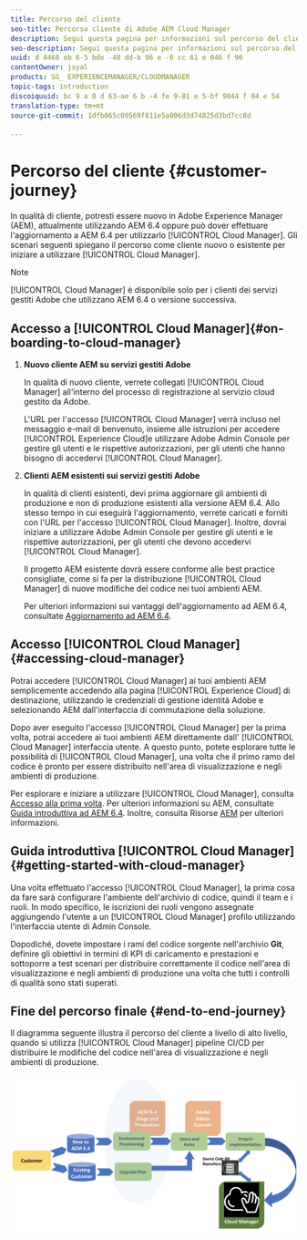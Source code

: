 ```yaml
---
title: Percorso del cliente
seo-title: Percorso cliente di Adobe AEM Cloud Manager
description: Segui questa pagina per informazioni sul percorso del cliente per iniziare a usare Cloud Manager.
seo-description: Segui questa pagina per informazioni sul percorso del cliente per iniziare a utilizzare Adobe AEM Cloud Manager.
uuid: d 4468 eb 6-5 bde -48 dd-b 96 e -0 cc 61 e 046 f 96
contentOwner: jsyal
products: SG_ EXPERIENCEMANAGER/CLOUDMANAGER
topic-tags: introduction
discoiquuid: bc 9 a 0 d 63-ae 6 b -4 fe 9-81 e 5-bf 9844 f 04 e 54
translation-type: tm+mt
source-git-commit: 1dfb065c09569f811e5a006d3d74825d3bd7cc8d

---
```



# Percorso del cliente {#customer-journey}

In qualità di cliente, potresti essere nuovo in Adobe Experience Manager (AEM), attualmente utilizzando AEM 6.4 oppure può dover effettuare l&#39;aggiornamento a AEM 6.4 per utilizzarlo [!UICONTROL Cloud Manager]. Gli scenari seguenti spiegano il percorso come cliente nuovo o esistente per iniziare a utilizzare [!UICONTROL Cloud Manager].

>[!NOTE]
>
>[!UICONTROL Cloud Manager] è disponibile solo per i clienti dei servizi gestiti Adobe che utilizzano AEM 6.4 o versione successiva.

## Accesso a [!UICONTROL Cloud Manager]{#on-boarding-to-cloud-manager}

1. **Nuovo cliente AEM su servizi gestiti Adobe**

   In qualità di nuovo cliente, verrete collegati [!UICONTROL Cloud Manager] all&#39;interno del processo di registrazione al servizio cloud gestito da Adobe.

   L&#39;URL per l&#39;accesso [!UICONTROL Cloud Manager] verrà incluso nel messaggio e-mail di benvenuto, insieme alle istruzioni per accedere [!UICONTROL Experience Cloud]e utilizzare Adobe Admin Console per gestire gli utenti e le rispettive autorizzazioni, per gli utenti che hanno bisogno di accedervi [!UICONTROL Cloud Manager].

1. **Clienti AEM esistenti sui servizi gestiti Adobe**

   In qualità di clienti esistenti, devi prima aggiornare gli ambienti di produzione e non di produzione esistenti alla versione AEM 6.4. Allo stesso tempo in cui eseguirà l&#39;aggiornamento, verrete caricati e forniti con l&#39;URL per l&#39;accesso [!UICONTROL Cloud Manager]. Inoltre, dovrai iniziare a utilizzare Adobe Admin Console per gestire gli utenti e le rispettive autorizzazioni, per gli utenti che devono accedervi [!UICONTROL Cloud Manager].

   Il progetto AEM esistente dovrà essere conforme alle best practice consigliate, come si fa per la distribuzione [!UICONTROL Cloud Manager] di nuove modifiche del codice nei tuoi ambienti AEM.

   Per ulteriori informazioni sui vantaggi dell&#39;aggiornamento ad AEM 6.4, consultate [Aggiornamento ad AEM 6.4](https://helpx.adobe.com/experience-manager/6-4/sites/deploying/using/upgrade.html).

## Accesso [!UICONTROL Cloud Manager]{#accessing-cloud-manager}

Potrai accedere [!UICONTROL Cloud Manager] ai tuoi ambienti AEM semplicemente accedendo alla pagina [!UICONTROL Experience Cloud] di destinazione, utilizzando le credenziali di gestione identità Adobe e selezionando AEM dall&#39;interfaccia di commutazione della soluzione.

Dopo aver eseguito l&#39;accesso [!UICONTROL Cloud Manager] per la prima volta, potrai accedere ai tuoi ambienti AEM direttamente dall&#39; [!UICONTROL Cloud Manager] interfaccia utente. A questo punto, potete esplorare tutte le possibilità di [!UICONTROL Cloud Manager], una volta che il primo ramo del codice è pronto per essere distribuito nell&#39;area di visualizzazione e negli ambienti di produzione.

Per esplorare e iniziare a utilizzare [!UICONTROL Cloud Manager], consulta [Accesso alla prima volta](first-time-login.md). Per ulteriori informazioni su AEM, consultate [Guida introduttiva ad AEM 6.4](https://helpx.adobe.com/experience-manager/6-4/sites/deploying/using/deploy.html). Inoltre, consulta Risorse [AEM](https://www.adobe.com/marketing-cloud/experience-manager/resources.html?promoid=759X6WV8&mv=other) per ulteriori informazioni.

## Guida introduttiva [!UICONTROL Cloud Manager]{#getting-started-with-cloud-manager}

Una volta effettuato l&#39;accesso [!UICONTROL Cloud Manager], la prima cosa da fare sarà configurare l&#39;ambiente dell&#39;archivio di codice, quindi il team e i ruoli. In modo specifico, le iscrizioni dei ruoli vengono assegnate aggiungendo l&#39;utente a un [!UICONTROL Cloud Manager] profilo utilizzando l&#39;interfaccia utente di Admin Console.

Dopodiché, dovete impostare i rami del codice sorgente nell&#39;archivio **Git**, definire gli obiettivi in termini di KPI di caricamento e prestazioni e sottoporre a test scenari per distribuire correttamente il codice nell&#39;area di visualizzazione e negli ambienti di produzione una volta che tutti i controlli di qualità sono stati superati.

## Fine del percorso finale {#end-to-end-journey}

Il diagramma seguente illustra il percorso del cliente a livello di alto livello, quando si utilizza [!UICONTROL Cloud Manager] pipeline CI/CD per distribuire le modifiche del codice nell&#39;area di visualizzazione e negli ambienti di produzione.

![](assets/screen_shot_2018-05-15at124004pm.png)

